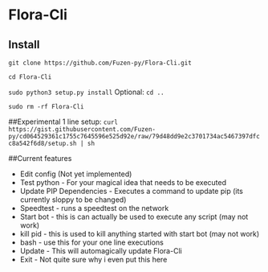 # Flora-Cli

## Install
``git clone https://github.com/Fuzen-py/Flora-Cli.git``

``cd Flora-Cli``

``sudo python3 setup.py install``
Optional:
``cd ..``

``sudo rm -rf Flora-Cli``

##Experimental 1 line setup:
``curl https://gist.githubusercontent.com/Fuzen-py/cd064529361c1755c7645596e525d92e/raw/79d48dd9e2c3701734ac5467397dfcc8a542f6d8/setup.sh | sh``

##Current features
- Edit config (Not yet implemented)
- Test python - For your magical idea that needs to be executed
- Update PIP Dependencies - Executes a command to update pip (its currently sloppy to be changed)
- Speedtest - runs a speedtest on the network
- Start bot - this is can actually be used to execute any script (may not work)
- kill pid - this is used to kill anything started with start bot (may not work)
- bash - use this for your one line executions
- Update  - This will automagically update Flora-Cli
- Exit - Not quite sure why i even put this here

